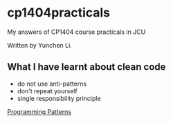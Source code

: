 # cp1404practicals

My answers of CP1404 course practicals in JCU

Written by Yunchen Li.

## What I have learnt about clean code

- do not use anti-patterns
- don't repeat yourself
- single responsibility principle

[Programming Patterns](https://github.com/CP1404/Starter/wiki/Programming-Patterns)
